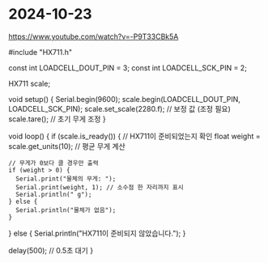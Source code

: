 # 2024-10-23

https://www.youtube.com/watch?v=-P9T33CBk5A

#include "HX711.h"
 
const int LOADCELL_DOUT_PIN = 3; 
const int LOADCELL_SCK_PIN = 2;  

HX711 scale;

void setup() {
  Serial.begin(9600);
  scale.begin(LOADCELL_DOUT_PIN, LOADCELL_SCK_PIN);
  scale.set_scale(2280.f); // 보정 값 (조정 필요)
  scale.tare(); // 초기 무게 조정
}

void loop() {
  if (scale.is_ready()) { // HX711이 준비되었는지 확인
    float weight = scale.get_units(10); // 평균 무게 계산

    // 무게가 0보다 클 경우만 출력
    if (weight > 0) {
      Serial.print("물체의 무게: ");
      Serial.print(weight, 1); // 소수점 한 자리까지 표시
      Serial.println(" g");
    } else {
      Serial.println("물체가 없음");
    }
  } else {
    Serial.println("HX711이 준비되지 않았습니다.");
  }

  delay(500); // 0.5초 대기
}
